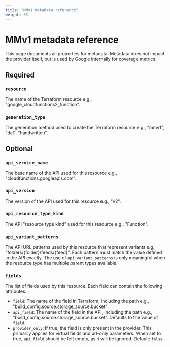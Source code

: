 ```yaml
---
title: "MMv1 metadata reference"
weight: 35
---
```


# MMv1 metadata reference

This page documents all properties for metadata. Metadata does not impact the provider itself, but is used by Google internally for coverage metrics.

## Required

### `resource`

The name of the Terraform resource e.g., "google_cloudfunctions2_function".

### `generation_type`

The generation method used to create the Terraform resource e.g., "mmv1", "dcl", "handwritten".

## Optional

### `api_service_name`

The base name of the API used for this resource e.g., "cloudfunctions.googleapis.com".

### `api_version`

The version of the API used for this resource e.g., "v2".

### `api_resource_type_kind`

The API "resource type kind" used for this resource e.g., "Function".

### `api_variant_patterns`

The API URL patterns used by this resource that represent variants e.g., "folders/{folder}/feeds/{feed}". Each pattern must match the value defined in the API exactly. The use of `api_variant_patterns` is only meaningful when the resource type has multiple parent types available.

### `fields`

The list of fields used by this resource. Each field can contain the following attributes:

- `field`: The name of the field in Terraform, including the path e.g., "build_config.source.storage_source.bucket"
- `api_field`: The name of the field in the API, including the path e.g., "build_config.source.storage_source.bucket". Defaults to the value of `field`.
- `provider_only`: If true, the field is only present in the provider. This primarily applies for virtual fields and url-only parameters. When set to true, `api_field` should be left empty, as it will be ignored. Default: `false`.
